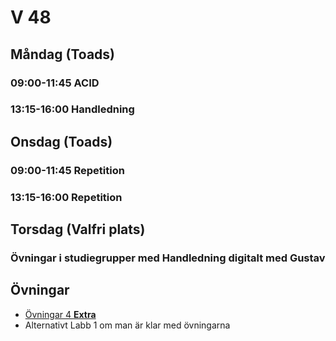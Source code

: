# V 48

## Måndag (Toads)
### 09:00-11:45 ACID
### 13:15-16:00 Handledning
## Onsdag (Toads)
### 09:00-11:45 Repetition
### 13:15-16:00 Repetition
## Torsdag (Valfri plats)
### Övningar i studiegrupper med Handledning digitalt med Gustav

## Övningar
* [Övningar 4 **Extra**](%C3%96vningar4.md)
* Alternativt Labb 1 om man är klar med övningarna

